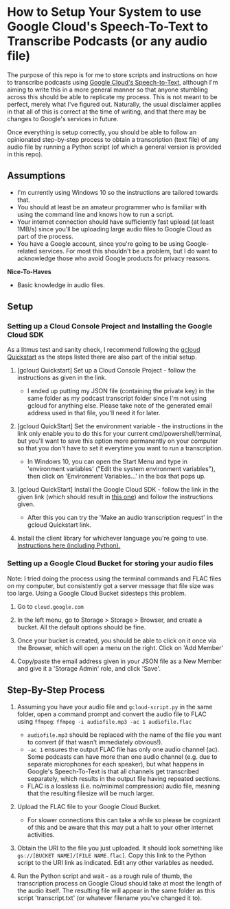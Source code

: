 # How to Setup Your System to use Google Cloud's Speech-To-Text to Transcribe Podcasts (or any audio file)

The purpose of this repo is for me to store scripts and instructions on how to transcribe podcasts using [Google Cloud's Speech-to-Text](https://cloud.google.com/speech-to-text/), although I'm aiming to write this in a more general manner so that anyone stumbling across this should be able to replicate my process. This is not meant to be perfect, merely what I've figured out. Naturally, the usual disclaimer applies in that all of this is correct at the time of writing, and that there may be changes to Google's services in future.

Once everything is setup correctly, you should be able to follow an opinionated step-by-step process to obtain a transcription (text file) of any audio file by running a Python script (of which a general version is provided in this repo).

## Assumptions

* I'm currently using Windows 10 so the instructions are tailored towards that. 
* You should at least be an amateur programmer who is familiar with using the command line and knows how to run a script.
* Your internet connection should have sufficiently fast upload (at least 1MB/s) since you'll be uploading large audio files to Google Cloud as part of the process.
* You have a Google account, since you're going to be using Google-related services. For most this shouldn't be a problem, but I do want to acknowledge those who avoid Google products for privacy reasons.

**Nice-To-Haves**

* Basic knowledge in audio files.

## Setup

### Setting up a Cloud Console Project and Installing the Google Cloud SDK

As a litmus test and sanity check, I recommend following the [gcloud Quickstart](https://cloud.google.com/speech-to-text/docs/quickstart-gcloud) as the steps listed there are also part of the initial setup.

1. [gcloud Quickstart] Set up a Cloud Console Project - follow the instructions as given in the link.

    * I ended up putting my JSON file (containing the private key) in the same folder as my podcast transcript folder since I'm not using gcloud for anything else. Please take note of the generated email address used in that file, you'll need it for later.

2. [gcloud QuickStart] Set the environment variable - the instructions in the link only enable you to do this for your current cmd/powershell/terminal, but you'll want to save this option more permanently on your computer so that you don't have to set it everytime you want to run a transcription.

    * In Windows 10, you can open the Start Menu and type in 'environment variables' ("Edit the system environment variables"), then click on 'Environment Variables...' in the box that pops up. 

3. [gcloud QuickStart] Install the Google Cloud SDK - follow the link in the given link (which should result in [this one](https://cloud.google.com/sdk/docs/)) and follow the instructions given.

    * After this you can try the 'Make an audio transcription request' in the gcloud Quickstart link. 

4. Install the client library for whichever language you're going to use. [Instructions here (including Python).](https://cloud.google.com/speech-to-text/docs/reference/libraries)

### Setting up a Google Cloud Bucket for storing your audio files

Note: I tried doing the process using the terminal commands and FLAC files on my computer, but consistently got a server message that file size was too large. Using a Google Cloud Bucket sidesteps this problem.

1. Go to `cloud.google.com`

2. In the left menu, go to Storage > Storage > Browser, and create a bucket. All the default options should be fine.

3. Once your bucket is created, you should be able to click on it once via the Browser, which will open a menu on the right. Click on 'Add Member'

4. Copy/paste the email address given in your JSON file as a New Member and give it a 'Storage Admin' role, and click 'Save'.

## Step-By-Step Process

1. Assuming you have your audio file and `gcloud-script.py` in the same folder, open a command prompt and convert the audio file to FLAC using `ffmpeg`: `ffmpeg -i audiofile.mp3 -ac 1 audiofile.flac`

    * `audiofile.mp3` should be replaced with the name of the file you want to convert (if that wasn't immediately obvious!).
    * `-ac 1` ensures the output FLAC file has only one audio channel (ac). Some podcasts can have more than one audio channel (e.g. due to separate microphones for each speaker), but what happens in Google's Speech-To-Text is that all channels get transcribed separately, which results in the output file having repeated sections. 
    * FLAC is a lossless (i.e. no/minimal compression) audio file, meaning that the resulting filesize will be much larger.

2. Upload the FLAC file to your Google Cloud Bucket.

    * For slower connections this can take a while so please be cognizant of this and be aware that this may put a halt to your other internet activities.

3. Obtain the URI to the file you just uploaded. It should look something like `gs://[BUCKET NAME]/[FILE NAME.flac]`. Copy this link to the Python script to the URI link as indicated. Edit any other variables as needed.

4. Run the Python script and wait - as a rough rule of thumb, the transcription process on Google Cloud should take at most the length of the audio itself. The resulting file will appear in the same folder as this script 'transcript.txt' (or whatever filename you've changed it to).